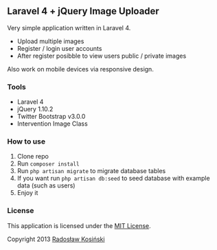 ## Laravel 4 + jQuery Image Uploader

Very simple application written in Laravel 4.
- Upload multiple images
- Register / login user accounts
- After register posibble to view users public / private images

Also work on mobile devices via responsive design.

### Tools

- Laravel 4
- jQuery 1.10.2
- Twitter Bootstrap v3.0.0
- Intervention Image Class

### How to use

1. Clone repo
2. Run `composer install`
3. Run `php artisan migrate` to migrate database tables
3. If you want run `php artisan db:seed` to seed database with example data (such as users)
4. Enjoy it

### License

This application is licensed under the [MIT License](http://opensource.org/licenses/MIT).

Copyright 2013 [Radosław Kosiński](http://rkosinski.pl/)